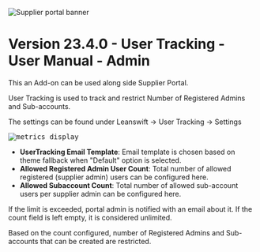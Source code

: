 ![Supplier portal banner](../../../../images/banner-supplier-portal.jpg)

# **Version 23.4.0 - User Tracking - User Manual - Admin**

This an Add-on can be used along side Supplier Portal.

User Tracking is used to track and restrict Number of Registered Admins and Sub-accounts.

The settings can be found under Leanswift -> User Tracking -> Settings

<kbd>
<img alt="metrics display" src="../../images/usermanual/user-tracking.png"> 
</kbd>

- **UserTracking Email Template**: Email template is chosen based on theme fallback when "Default" option is selected.
- **Allowed Registered Admin User Count**: Total number of allowed registered (supplier admin) users can be configured here.
- **Allowed Subaccount Count**: Total number of allowed sub-account users per supplier admin can be configured here.

If the limit is exceeded, portal admin is notified with an email about it.
If the count field is left empty, it is considered unlimited. 

Based on the count configured, number of Registered Admins and Sub-accounts that can be created are restricted.
